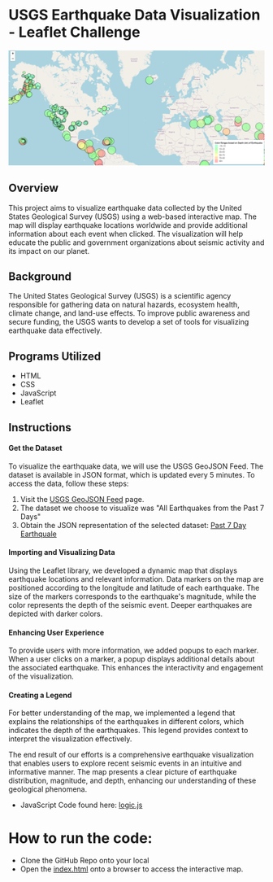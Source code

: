 # USGS Earthquake Data Visualization - Leaflet Challenge 

![Map](Code/Images/Map.PNG)

## Overview

This project aims to visualize earthquake data collected by the United States Geological Survey (USGS) using a web-based interactive map. The map will display earthquake locations worldwide and provide additional information about each event when clicked. The visualization will help educate the public and government organizations about seismic activity and its impact on our planet.

## Background

The United States Geological Survey (USGS) is a scientific agency responsible for gathering data on natural hazards, ecosystem health, climate change, and land-use effects. To improve public awareness and secure funding, the USGS wants to develop a set of tools for visualizing earthquake data effectively.

## Programs Utilized

* HTML 
* CSS
* JavaScript
* Leaflet

## Instructions

#### Get the Dataset

To visualize the earthquake data, we will use the USGS GeoJSON Feed. The dataset is available in JSON format, which is updated every 5 minutes. To access the data, follow these steps:

1. Visit the [USGS GeoJSON Feed](http://earthquake.usgs.gov/earthquakes/feed/v1.0/geojson.php) page.
2. The dataset we choose to visualize was "All Earthquakes from the Past 7 Days"
3. Obtain the JSON representation of the selected dataset: [Past 7 Day Earthquale](https://earthquake.usgs.gov/earthquakes/feed/v1.0/summary/all_week.geojson)

#### Importing and Visualizing Data
Using the Leaflet library, we developed a dynamic map that displays earthquake locations and relevant information. Data markers on the map are positioned according to the longitude and latitude of each earthquake. The size of the markers corresponds to the earthquake's magnitude, while the color represents the depth of the seismic event. Deeper earthquakes are depicted with darker colors.

#### Enhancing User Experience
To provide users with more information, we added popups to each marker. When a user clicks on a marker, a popup displays additional details about the associated earthquake. This enhances the interactivity and engagement of the visualization.

#### Creating a Legend
For better understanding of the map, we implemented a legend that explains the relationships of the earthquakes in different colors, which indicates the depth of the earthquakes. This legend provides context to interpret the visualization effectively.

The end result of our efforts is a comprehensive earthquake visualization that enables users to explore recent seismic events in an intuitive and informative manner. The map presents a clear picture of earthquake distribution, magnitude, and depth, enhancing our understanding of these geological phenomena.

* JavaScript Code found here: [logic.js](Code/static/js/logic.js)

# How to run the code:

* Clone the GitHub Repo onto your local 
* Open the [index.html](Code/index.html) onto a browser to access the interactive map. 